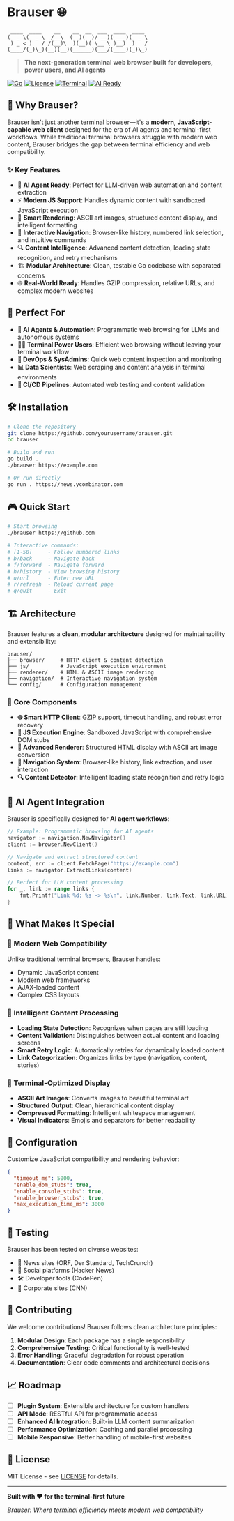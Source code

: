 # Brauser 🌐

```
 ____  ____    __    __  __  ___  ____  ____ 
(  _ \(  _ \  /__\  (  )(  )/ __)( ___)(  _ \
 ) _ < )   / /(__)\  )(__)( \__ \ )__)  )   /
(____/(_)\_)(__)(__)(______)(___/(____)(_)\_)
```

> **The next-generation terminal web browser built for developers, power users, and AI agents**

[![Go](https://img.shields.io/badge/Go-1.21+-00ADD8?style=flat&logo=go)](https://golang.org/)
[![License](https://img.shields.io/badge/License-MIT-blue.svg)](LICENSE)
[![Terminal](https://img.shields.io/badge/Platform-Terminal-green.svg)](#)
[![AI Ready](https://img.shields.io/badge/AI-Ready-purple.svg)](#)

## 🚀 Why Brauser?

Brauser isn't just another terminal browser—it's a **modern, JavaScript-capable web client** designed for the era of AI agents and terminal-first workflows. While traditional terminal browsers struggle with modern web content, Brauser bridges the gap between terminal efficiency and web compatibility.

### ✨ Key Features

- 🧠 **AI Agent Ready**: Perfect for LLM-driven web automation and content extraction
- ⚡ **Modern JS Support**: Handles dynamic content with sandboxed JavaScript execution
- 🎨 **Smart Rendering**: ASCII art images, structured content display, and intelligent formatting
- 🧭 **Interactive Navigation**: Browser-like history, numbered link selection, and intuitive commands
- 🔍 **Content Intelligence**: Advanced content detection, loading state recognition, and retry mechanisms
- 🏗️ **Modular Architecture**: Clean, testable Go codebase with separated concerns
- 🌐 **Real-World Ready**: Handles GZIP compression, relative URLs, and complex modern websites

## 🎯 Perfect For

- **🤖 AI Agents & Automation**: Programmatic web browsing for LLMs and autonomous systems
- **👨‍💻 Terminal Power Users**: Efficient web browsing without leaving your terminal workflow
- **🔧 DevOps & SysAdmins**: Quick web content inspection and monitoring
- **📊 Data Scientists**: Web scraping and content analysis in terminal environments
- **🚀 CI/CD Pipelines**: Automated web testing and content validation

## 🛠️ Installation

```bash
# Clone the repository
git clone https://github.com/yourusername/brauser.git
cd brauser

# Build and run
go build .
./brauser https://example.com

# Or run directly
go run . https://news.ycombinator.com
```

## 🎮 Quick Start

```bash
# Start browsing
./brauser https://github.com

# Interactive commands:
# [1-50]     - Follow numbered links
# b/back     - Navigate back
# f/forward  - Navigate forward  
# h/history  - View browsing history
# u/url      - Enter new URL
# r/refresh  - Reload current page
# q/quit     - Exit
```

## 🏗️ Architecture

Brauser features a **clean, modular architecture** designed for maintainability and extensibility:

```
brauser/
├── browser/     # HTTP client & content detection
├── js/          # JavaScript execution environment
├── renderer/    # HTML & ASCII image rendering
├── navigation/  # Interactive navigation system
└── config/      # Configuration management
```

### 🧩 Core Components

- **🌐 Smart HTTP Client**: GZIP support, timeout handling, and robust error recovery
- **🔧 JS Execution Engine**: Sandboxed JavaScript with comprehensive DOM stubs
- **🎨 Advanced Renderer**: Structured HTML display with ASCII art image conversion
- **🧭 Navigation System**: Browser-like history, link extraction, and user interaction
- **🔍 Content Detector**: Intelligent loading state recognition and retry logic

## 🤖 AI Agent Integration

Brauser is specifically designed for **AI agent workflows**:

```go
// Example: Programmatic browsing for AI agents
navigator := navigation.NewNavigator()
client := browser.NewClient()

// Navigate and extract structured content
content, err := client.FetchPage("https://example.com")
links := navigator.ExtractLinks(content)

// Perfect for LLM content processing
for _, link := range links {
    fmt.Printf("Link %d: %s -> %s\n", link.Number, link.Text, link.URL)
}
```

## 🌟 What Makes It Special

### 🚀 Modern Web Compatibility
Unlike traditional terminal browsers, Brauser handles:
- Dynamic JavaScript content
- Modern web frameworks
- AJAX-loaded content
- Complex CSS layouts

### 🧠 Intelligent Content Processing
- **Loading State Detection**: Recognizes when pages are still loading
- **Content Validation**: Distinguishes between actual content and loading screens
- **Smart Retry Logic**: Automatically retries for dynamically loaded content
- **Link Categorization**: Organizes links by type (navigation, content, stories)

### 🎨 Terminal-Optimized Display
- **ASCII Art Images**: Converts images to beautiful terminal art
- **Structured Output**: Clean, hierarchical content display
- **Compressed Formatting**: Intelligent whitespace management
- **Visual Indicators**: Emojis and separators for better readability

## 🔧 Configuration

Customize JavaScript compatibility and rendering behavior:

```json
{
  "timeout_ms": 5000,
  "enable_dom_stubs": true,
  "enable_console_stubs": true,
  "enable_browser_stubs": true,
  "max_execution_time_ms": 3000
}
```

## 🧪 Testing

Brauser has been tested on diverse websites:
- 📰 News sites (ORF, Der Standard, TechCrunch)
- 💬 Social platforms (Hacker News)
- 🛠️ Developer tools (CodePen)
- 🏢 Corporate sites (CNN)

## 🤝 Contributing

We welcome contributions! Brauser follows clean architecture principles:

1. **Modular Design**: Each package has a single responsibility
2. **Comprehensive Testing**: Critical functionality is well-tested
3. **Error Handling**: Graceful degradation for robust operation
4. **Documentation**: Clear code comments and architectural decisions

## 📈 Roadmap

- [ ] **Plugin System**: Extensible architecture for custom handlers
- [ ] **API Mode**: RESTful API for programmatic access
- [ ] **Enhanced AI Integration**: Built-in LLM content summarization
- [ ] **Performance Optimization**: Caching and parallel processing
- [ ] **Mobile Responsive**: Better handling of mobile-first websites

## 📄 License

MIT License - see [LICENSE](LICENSE) for details.

---

**Built with ❤️ for the terminal-first future**

*Brauser: Where terminal efficiency meets modern web compatibility*
